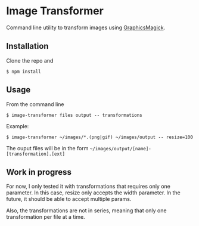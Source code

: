 # Image Transformer

Command line utility to transform images using [GraphicsMagick](https://github.com/aheckmann/gm).

## Installation

Clone the repo and

```
$ npm install
```

## Usage

From the command line

```
$ image-transformer files output -- transformations
```

Example:

```
$ image-transformer ~/images/*.(png|gif) ~/images/output -- resize=100
```

The ouput files will be in the form `~/images/output/[name]-[transformation].[ext]`

## Work in progress

For now, I only tested it with transformations that requires only one parameter. In this case, resize only accepts the width parameter. In the future, it should be able to accept multiple params.

Also, the transformations are not in series, meaning that only one transformation per file at a time.